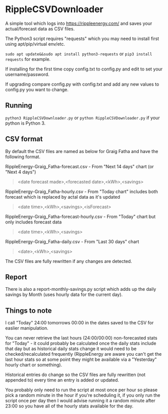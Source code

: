 # RippleCSVDownloader

A simple tool which logs into https://rippleenergy.com/ and saves your actual/forecast data as CSV files.

The Python3 script requires "requests" which you may need to install first using apt/pip/virtual env/etc.

`sudo apt update&&sudo apt install python3-requests` or `pip3 install requests` for example.

If installing for the first time copy config.txt to config.py and edit to set your username/password.

If upgrading compare config.py with config.txt and add any new values to config.py you want to change.

## Running

`python3 RippleCSVDownloader.py` or `python RippleCSVDownloader.py` if your python is Python 3.

## CSV format

By default the CSV files are named as below for Graig Fatha and have the following format.

RippleEnergy-Graig_Fatha-forecast.csv - From "Next 14 days" chart (or "Next 4 days")
> \<date forecast made>,\<forecasted date>,\<kWh>,\<savings>

RippleEnergy-Graig_Fatha-hourly.csv - From "Today chart" includes both forecast which is replaced by actal data as it's updated
> \<date time>,\<kWh>,\<savings>,\<isForecast>

RippleEnergy-Graig_Fatha-forecast-hourly.csv - From "Today" chart but only includes forecast data
> \<date time>,\<kWh>,\<savings>

RippleEnergy-Graig_Fatha-daily.csv - From "Last 30 days" chart
> \<date>,\<kWh>,\<savings>

The CSV files are fully rewritten if any changes are detected.

## Report

There is also a report-monthly-savings.py script which adds up the daily savings by Month (uses hourly data for the current day).

## Things to note

I call "Today" 24:00 tomorrows 00:00 in the dates saved to the CSV for easlier manipulation.

You can never retrieve the last hours (24:00/00:00) non-forecasted stats for "Today" - it could probably be calculated once the daily stats include that day but as historical daily stats change it would need to be checked/recalculated frequently (RippleEnergy are aware you can't get the last hour stats so at some point they might be available via a "Yesterday" hourly chart or something).

Historical entries do change so the CSV files are fully rewritten (not appended to) every time an entry is added or updated.

You probably only need to run the script at most once per hour so please pick a random minute in the hour if you're scheduling it, if you only run the script once per day then I would advise running it a random minute after 23:00 so you have all of the hourly stats available for the day.
